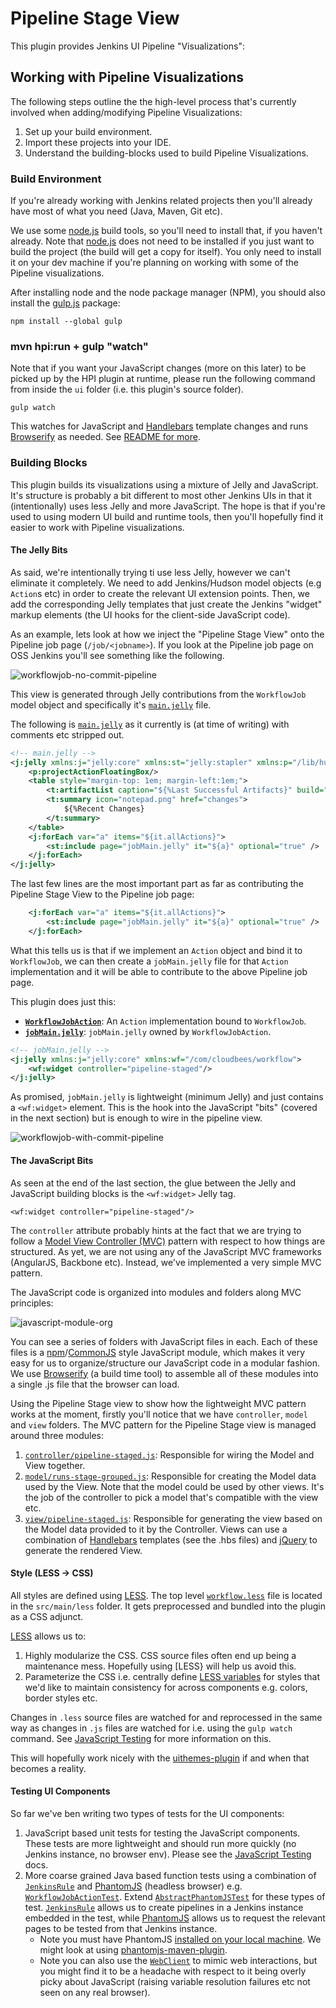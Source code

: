 # Pipeline Stage View

This plugin provides Jenkins UI Pipeline "Visualizations":

## Working with Pipeline Visualizations

The following steps outline the the high-level process that's currently involved when adding/modifying Pipeline
Visualizations:

1. Set up your build environment.
1. Import these projects into your IDE.
1. Understand the building-blocks used to build Pipeline Visualizations.

### Build Environment

If you're already working with Jenkins related projects then you'll already have most of what you need (Java, Maven, Git etc).

We use some [node.js][nodejs] build tools, so you'll need to install that, if you haven't already.  Note that
[node.js][nodejs] does not need to be installed if you just want to build the project (the build will get a copy
for itself).  You only need to install it on your dev machine if you're planning on working with some of the Pipeline
visualizations.

After installing node and the node package manager (NPM), you should also install the [gulp.js](http://gulpjs.com/) package:

```
npm install --global gulp
```

### mvn hpi:run + gulp "watch"

Note that if you want your JavaScript changes (more on this later) to be picked up by the HPI plugin at runtime, please
run the following command from inside the `ui` folder (i.e. this plugin's source folder).

```
gulp watch
```

This watches for JavaScript and [Handlebars][Handlebars] template changes and runs [Browserify][Browserify] as needed.
See [README for more][js_testing].

### Building Blocks

This plugin builds its visualizations using a mixture of Jelly and JavaScript.  It's structure is probably a bit different to
most other Jenkins UIs in that it (intentionally) uses less Jelly and more JavaScript.  The hope is that if you're used to using modern
UI build and runtime tools, then you'll hopefully find it easier to work with Pipeline visualizations.

#### The Jelly Bits
As said, we're intentionally trying ti use less Jelly, however we can't eliminate it completely.  We need to add Jenkins/Hudson
model objects (e.g `Action`s etc) in order to create the relevant UI extension points.  Then, we add the corresponding Jelly templates
that just create the Jenkins "widget" markup elements (the UI hooks for the client-side JavaScript code).

As an example, lets look at how we inject the "Pipeline Stage View" onto the Pipeline job page (`/job/<jobname>`).
If you look at the Pipeline job page on OSS Jenkins you'll see something like the following.

![workflowjob-no-commit-pipeline](./docs/workflowjob-no-commit-pipeline.png)

This view is generated through Jelly contributions from the `WorkflowJob` model object and specifically it's [`main.jelly`][main_jelly] file.

The following is [`main.jelly`][main_jelly] as it currently is (at time of writing) with comments etc stripped out.

```xml
<!-- main.jelly -->
<j:jelly xmlns:j="jelly:core" xmlns:st="jelly:stapler" xmlns:p="/lib/hudson/project" xmlns:t="/lib/hudson">
    <p:projectActionFloatingBox/>
    <table style="margin-top: 1em; margin-left:1em;">
        <t:artifactList caption="${%Last Successful Artifacts}" build="${it.lastSuccessfulBuild}" baseURL="lastSuccessfulBuild/" permission="${it.lastSuccessfulBuild.ARTIFACTS}"/>
        <t:summary icon="notepad.png" href="changes">
            ${%Recent Changes}
        </t:summary>
    </table>
    <j:forEach var="a" items="${it.allActions}">
        <st:include page="jobMain.jelly" it="${a}" optional="true" />
    </j:forEach>
</j:jelly>
```

The last few lines are the most important part as far as contributing the Pipeline Stage View to the Pipeline job page:

```xml
    <j:forEach var="a" items="${it.allActions}">
        <st:include page="jobMain.jelly" it="${a}" optional="true" />
    </j:forEach>
```

What this tells us is that if we implement an `Action` object and bind it to `WorkflowJob`, we can then create a
`jobMain.jelly` file for that `Action` implementation and it will be able to contribute to the above Pipeline job
page.

This plugin does just this:

* [__`WorkflowJobAction`__][WorkflowJobAction]: An `Action` implementation bound to `WorkflowJob`.
* [__`jobMain.jelly`__][jobmain_jelly]: `jobMain.jelly` owned by `WorkflowJobAction`.


```xml
<!-- jobMain.jelly -->
<j:jelly xmlns:j="jelly:core" xmlns:wf="/com/cloudbees/workflow">
    <wf:widget controller="pipeline-staged"/>
</j:jelly>
```

As promised, `jobMain.jelly` is lightweight (minimum Jelly) and just contains a `<wf:widget>` element. This is the
hook into the JavaScript "bits" (covered in the next section) but is enough to wire in the pipeline view.

![workflowjob-with-commit-pipeline](./docs/workflowjob-with-commit-pipeline.png)

#### The JavaScript Bits

As seen at the end of the last section, the glue between the Jelly and JavaScript building blocks is the `<wf:widget>`
Jelly tag.

```
<wf:widget controller="pipeline-staged"/>
```

The `controller` attribute probably hints at the fact that we are trying to follow a [Model View Controller (MVC)](http://en.wikipedia.org/wiki/Model%E2%80%93view%E2%80%93controller)
pattern with respect to how things are structured.  As yet, we are not using any of the JavaScript MVC frameworks (AngularJS, Backbone etc).
Instead, we've implemented a very simple MVC pattern.

The JavaScript code is organized into modules and folders along MVC principles:

![javascript-module-org](./docs/javascript-module-org.png)

You can see a series of folders with JavaScript files in each.  Each of these files is a [npm][nodejs]/[CommonJS][CommonJS]
style JavaScript module, which makes it very easy for us to organize/structure our JavaScript code in a modular fashion.  We use
[Browserify][Browserify] (a build time tool) to assemble all of these modules into a single .js file that the browser can load.

Using the Pipeline Stage view to show how the lightweight MVC pattern works at the moment, firstly you'll notice that we
have `controller`, `model` and `view` folders.  The MVC pattern for the Pipeline Stage view is managed around three modules:

1. [`controller/pipeline-staged.js`](src/main/js/controller/pipeline-staged.js): Responsible for wiring the Model and View together.
1. [`model/runs-stage-grouped.js`](src/main/js/model/runs-stage-grouped.js): Responsible for creating the Model data used by the View.  Note that the model could
be used by other views.  It's the job of the controller to pick a model that's compatible with the view etc.
1. [`view/pipeline-staged.js`](src/main/js/commit/pipeline-staged.js): Responsible for generating the view based on the Model data provided
to it by the Controller.  Views can use a combination of [Handlebars][Handlebars] templates (see the .hbs files) and [jQuery][jquery] to generate the rendered View.

#### Style (LESS -> CSS)
All styles are defined using [LESS].  The top level [`workflow.less`][workflow_less] file is located in the `src/main/less` folder.  It gets
preprocessed and bundled into the plugin as a CSS adjunct.

[LESS] allows us to:

1. Highly modularize the CSS.  CSS source files often end up being a maintenance mess.  Hopefully using [LESS} will help us avoid this.
1. Parameterize the CSS i.e. centrally define [LESS variables][variables_less] for styles that we'd like to maintain consistency for
across components e.g. colors, border styles etc.

Changes in `.less` source files are watched for and reprocessed in the same way as changes in `.js` files are watched for i.e. using the
`gulp watch` command.  See [JavaScript Testing][js_testing] for more information on this.

This will hopefully work nicely with the [uithemes-plugin](https://github.com/jenkinsci/uithemes-plugin) if and when that becomes a reality.

#### Testing UI Components
So far we've ben writing two types of tests for the UI components:

1. JavaScript based unit tests for testing the JavaScript components.  These tests are more lightweight and should run more quickly (no Jenkins instance, no browser env).
Please see the [JavaScript Testing][js_testing] docs.
1. More coarse grained Java based function tests using a combination of [`JenkinsRule`][JenkinsRule] and [PhantomJS] (headless browser)
e.g. [`WorkflowJobActionTest`][WorkflowJobActionTest].  Extend [`AbstractPhantomJSTest`][AbstractPhantomJSTest] for these types of test.
[`JenkinsRule`][JenkinsRule] allows us to create pipelines in a Jenkins instance embedded in the test, while [PhantomJS] allows us to
request the relevant pages to be tested from that Jenkins instance.
    * Note you must have PhantomJS [installed on your local machine](http://phantomjs.org/download.html).  We might look at using [phantomjs-maven-plugin](https://github.com/klieber/phantomjs-maven-plugin).
    * Note you can also use the [`WebClient`][WebClient] to mimic web interactions, but you might find it to be a headache with respect
    to it being overly picky about JavaScript (raising variable resolution failures etc not seen on any real browser).

[main_jelly]: https://github.com/jenkinsci/workflow-plugin/blob/master/job/src/main/resources/org/jenkinsci/plugins/workflow/job/WorkflowJob/main.jelly
[WorkflowJobAction]: src/main/java/com/cloudbees/workflow/ui/view/WorkflowJobAction.java
[js_testing]: src/test/js/README.md
[jobmain_jelly]: src/main/resources/com/cloudbees/workflow/ui/view/WorkflowJobAction/jobMain.jelly
[widgettag_jelly]: src/main/resources/com/cloudbees/workflow/widget.jelly
[Handlebars]: http://handlebarsjs.com/
[Browserify]: http://browserify.org/
[jquery]: http://jquery.com/
[nodejs]: http://nodejs.org/
[CommonJS]: http://wiki.commonjs.org/wiki/CommonJS
[JenkinsRule]: http://javadoc.jenkins-ci.org/org/jvnet/hudson/test/JenkinsRule.html
[PhantomJS]: http://phantomjs.org/
[WebClient]: http://javadoc.jenkins-ci.org/org/jvnet/hudson/test/JenkinsRule.WebClient.html
[WorkflowJobActionTest]: src/test/java/com/cloudbees/workflow/ui/view/WorkflowJobActionTest.java
[AbstractPhantomJSTest]: src/test/java/com/cloudbees/workflow/ui/AbstractPhantomJSTest.java
[LESS]: http://lesscss.org/
[workflow_less]: src/main/less/workflow.less
[variables_less]: src/main/less/variables.less
